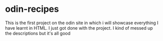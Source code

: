 # odin-recipes
This is the first project on the odin site in which i will showcase everything I have learnt in HTML.
I just got done with the project. I kind of messed up the descriptions but it's all good 